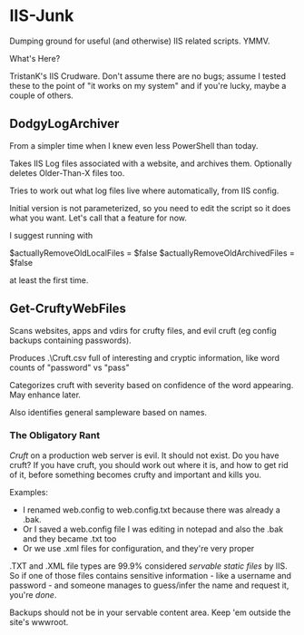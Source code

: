 # IIS-Junk
Dumping ground for useful (and otherwise) IIS related scripts. YMMV.

What's Here?

TristanK's IIS Crudware. Don't assume there are no bugs; assume I tested these to the point of 
"it works on my system" and if you're lucky, maybe a couple of others.

## DodgyLogArchiver

From a simpler time when I knew even less PowerShell than today.

Takes IIS Log files associated with a website, and archives them. Optionally deletes Older-Than-X files too.

Tries to work out what log files live where automatically, from IIS config.

Initial version is not parameterized, so you need to edit the script so it does what you want. Let's call that
a feature for now.

I suggest running with

  $actuallyRemoveOldLocalFiles = $false
  $actuallyRemoveOldArchivedFiles = $false

at least the first time.

## Get-CruftyWebFiles

Scans websites, apps and vdirs for crufty files, and evil cruft (eg config backups containing passwords).

Produces .\Cruft.csv full of interesting and cryptic information, like word counts of "password" vs "pass"

Categorizes cruft with severity based on confidence of the word appearing. May enhance later.

Also identifies general sampleware based on names.

### The Obligatory Rant

_Cruft_ on a production web server is evil. It should not exist. Do you have cruft? If you have cruft, you
should work out where it is, and how to get rid of it, before something becomes crufty and important and
kills you.

Examples: 
 - I renamed web.config to web.config.txt because there was already a .bak.
 - Or I saved a web.config file I was editing in notepad and also the .bak and they became .txt too
 - Or we use .xml files for configuration, and they're very proper
 
.TXT and .XML file types are 99.9% considered _servable static files_ by IIS. So if one of those files
contains sensitive information - like a username and password - and someone manages to guess/infer the name 
and request it, you're *done*.
 
Backups should not be in your servable content area. Keep 'em outside the site's wwwroot.

